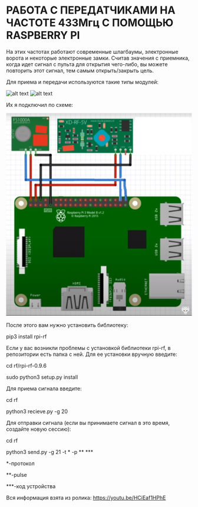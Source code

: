 # РАБОТА С ПЕРЕДАТЧИКАМИ НА ЧАСТОТЕ 433Мгц С ПОМОЩЬЮ RASPBERRY PI

На этих частотах работают современные шлагбаумы, электронные ворота и некоторые электронные замки. Считав значения с приемника, когда идет сигнал с пульта для открытия чего-либо, вы можете повторить этот сигнал, тем самым открыть/закрыть цель.

Для приема и передачи используются такие типы модулей:

![alt text](https://static-sl.insales.ru/images/products/1/1171/141264019/1070.jpg)
![alt text](https://ae01.alicdn.com/kf/HTB1day5aULrK1Rjy1zbq6AenFXa6/QIACHIP-433-Mhz.jpg)

Их я подключил по схеме:

![alt text](https://github.com/EternalB-1/rf/blob/master/img/Screenshot_1.png?raw=true)


После этого вам нужно установить библиотеку:

pip3 install rpi-rf

Если у вас возникли проблемы с установкой библиотеки rpi-rf, в репозитории есть папка с ней. Для ее установки вручную введите:

cd rf/rpi-rf-0.9.6

sudo python3 setup.py install

Для приема сигнала введите:

cd rf

python3 recieve.py -g 20

Для отправки сигнала (если вы принимаете сигнал в это время, создайте новую сессию):

cd rf

python3 send.py -g 21 -t * -p ** ***

*-протокол

**-pulse

***-код устройства

Вся информация взята из ролика: https://youtu.be/HCiEaf1HPhE

